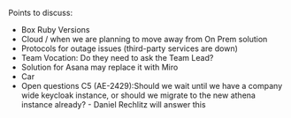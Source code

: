 Points to discuss:
- Box Ruby Versions
- Cloud / when we are planning to move away from On Prem solution
- Protocols for outage issues (third-party services are down)
- Team Vocation: Do they need to ask the Team Lead?
- Solution for Asana may replace it with Miro
- Car
- Open questions C5 (AE-2429):Should we wait until we have a company wide keycloak instance, or should we migrate to the new athena instance already? - Daniel Rechlitz will answer this





